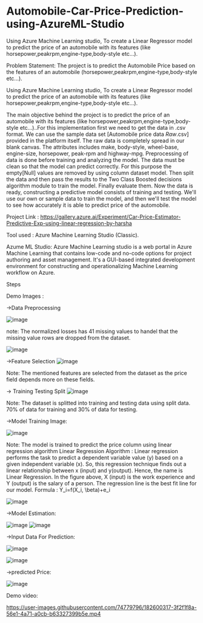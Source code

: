 # Automobile-Car-Price-Prediction-using-AzureML-Studio
 Using Azure Machine Learning studio, To create a Linear Regressor model to predict the price of an automobile with its features (like horsepower,peakrpm,engine-type,body-style etc...).

Problem Statement:
The project is to predict the Automobile Price based on the features of an automobile (horsepower,peakrpm,engine-type,body-style etc...).

Using Azure Machine Learning studio, To create a Linear Regressor model to predict the price of an automobile with its features (like horsepower,peakrpm,engine-type,body-style etc...).

The main objective behind the project is to predict the price of an automobile with its features (like horsepower,peakrpm,engine-type,body-style etc...)..For this implementation first we need to get the data in .csv format. We can use the sample data set [Automobile price data _Raw_.csv] provided in the platform itself. The raw data is completely spread in our blank canvas. The attributes includes make, body-style, wheel-base, engine-size, horsepower, peak-rpm and highway-mpg. Preprocessing of data is done before training and analyzing the model. The data must be clean so that the model can predict correctly. For this purpose the empty[Null] values are removed by using column dataset model. Then split the data and then pass the results to the Two Class Boosted decisions algorithm module to train the model. Finally evaluate them. Now the data is ready, constructing a predictive model consists of training and testing. We'll use our own or sample data to train the model, and then we'll test the model to see how accurately it is able to predict price of the automobile.

Project Link : https://gallery.azure.ai/Experiment/Car-Price-Estimator-Predictive-Exp-using-linear-regression-by-harsha

Tool used : Azure Machine Learning Studio (Classic).

Azume ML Studio:
Azure Machine Learning studio is a web portal in Azure Machine Learning that contains low-code and no-code options for project authoring and asset management. It's a GUI-based integrated development environment for constructing and operationalizing Machine Learning workflow on Azure.

Steps

Demo Images :

->Data Preprocessing

![image](https://user-images.githubusercontent.com/74779796/183276510-4fba39a9-cef3-470d-8531-d994b43df465.png)
 
 note:
 The normalized losses has 41 missing values to handel that the missing value rows are dropped from the dataset.
 
 ![image](https://user-images.githubusercontent.com/74779796/183276567-be4e4e41-42ca-41e0-b6f1-07cb83131061.png)

->Feature Selection 
![image](https://user-images.githubusercontent.com/74779796/183276583-02e8ab5b-4ba3-4045-b4ad-a5bc0c759886.png)

Note:
The mentioned features are selected from the dataset as the price field depends more on these fields.

-> Training Testing Split
![image](https://user-images.githubusercontent.com/74779796/183276630-476507c8-b6ab-4f7b-a40a-2f86d2b21fd8.png)

Note:
The dataset is splitted into training and testing data using split data. 70% of data for training and 30% of data for testing.

->Model Training Image:

![image](https://user-images.githubusercontent.com/74779796/183276683-205391bd-603f-4178-bf89-165996df667f.png)

Note:
The model is trained to predict the price column using linear regression algorithm 
Linear Regression Algorithm :
Linear regression performs the task to predict a dependent variable value (y) based on a given independent variable (x). So, this regression technique finds out a linear relationship between x (input) and y(output). Hence, the name is Linear Regression.
In the figure above, X (input) is the work experience and Y (output) is the salary of a person. The regression line is the best fit line for our model.
Formula :
Y_i=f(X_i, \beta)+e_i

![image](https://user-images.githubusercontent.com/74779796/183276315-3addcd1c-4ef0-4e09-beb4-66f5a3150ad8.png)


->Model Estimation:

![image](https://user-images.githubusercontent.com/74779796/183276416-555a3485-0e0a-4ac1-b788-b388772f673a.png)
![image](https://user-images.githubusercontent.com/74779796/183276438-f1bdd9fb-659d-4eae-90bc-0a04820e77c3.png)


->Input Data For Prediction:

![image](https://user-images.githubusercontent.com/74779796/182375380-bd37c409-c568-4894-8ce0-225d4ed1afea.png)

![image](https://user-images.githubusercontent.com/74779796/182375465-43e4991b-7849-4784-9579-31dd0b1883be.png)



->predicted Price:

![image](https://user-images.githubusercontent.com/74779796/182374938-f4a8bfb2-c142-4c5b-9201-27e65fc4f10b.png)


Demo video:



https://user-images.githubusercontent.com/74779796/182600317-3f2f1f8a-56e1-4a71-a0cb-b63327399b5e.mp4


